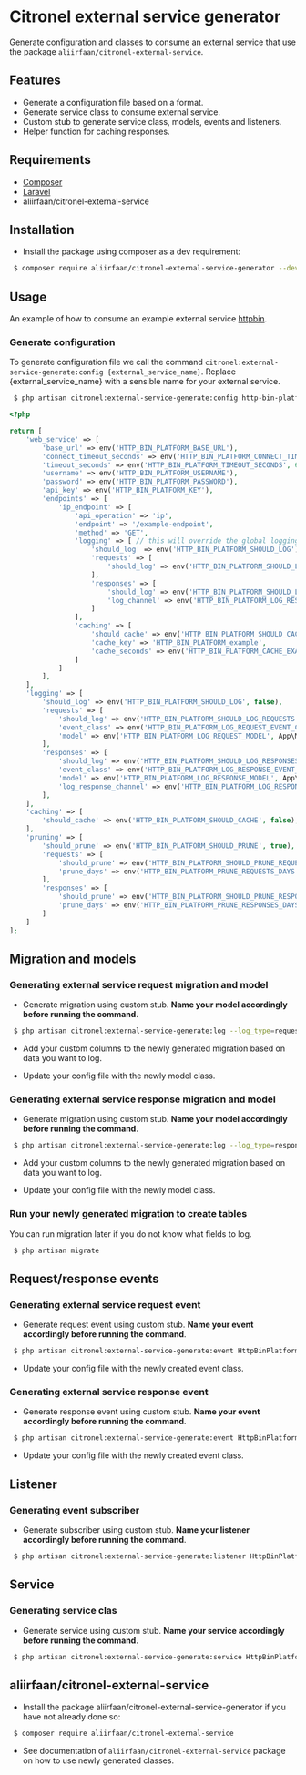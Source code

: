 # Citronel external service generator

Generate configuration and classes to consume an external service that use the package `aliirfaan/citronel-external-service`.

## Features
* Generate a configuration file based on a format.
* Generate service class to consume external service.
* Custom stub to generate service class, models, events and listeners.
* Helper function for caching responses.

## Requirements

* [Composer](https://getcomposer.org/)
* [Laravel](http://laravel.com/)
* aliirfaan/citronel-external-service

## Installation

* Install the package using composer as a dev requirement:

```bash
 $ composer require aliirfaan/citronel-external-service-generator --dev
```

## Usage
An example of how to consume an example external service [httpbin](https://httpbin.org/).

### Generate configuration

To generate configuration file we call the command `citronel:external-service-generate:config {external_service_name}`. Replace {external_service_name} with a sensible name for your external service.

```bash
 $ php artisan citronel:external-service-generate:config http-bin-platform
```



```php
<?php

return [
    'web_service' => [
        'base_url' => env('HTTP_BIN_PLATFORM_BASE_URL'),
        'connect_timeout_seconds' => env('HTTP_BIN_PLATFORM_CONNECT_TIMEOUT_SECONDS', 10),
        'timeout_seconds' => env('HTTP_BIN_PLATFORM_TIMEOUT_SECONDS', 60),
        'username' => env('HTTP_BIN_PLATFORM_USERNAME'),
        'password' => env('HTTP_BIN_PLATFORM_PASSWORD'),
        'api_key' => env('HTTP_BIN_PLATFORM_KEY'),
        'endpoints' => [
            'ip_endpoint' => [
                'api_operation' => 'ip',
                'endpoint' => '/example-endpoint',
                'method' => 'GET',
                'logging' => [ // this will override the global logging settings and can be omitted if not needed
                    'should_log' => env('HTTP_BIN_PLATFORM_SHOULD_LOG'),
                    'requests' => [
                        'should_log' => env('HTTP_BIN_PLATFORM_SHOULD_LOG_REQUESTS'),
                    ],
                    'responses' => [
                        'should_log' => env('HTTP_BIN_PLATFORM_SHOULD_LOG_RESPONSES'),
                        'log_channel' => env('HTTP_BIN_PLATFORM_LOG_RESPONSE_CHANNEL'),
                    ]
                ],
                'caching' => [
                    'should_cache' => env('HTTP_BIN_PLATFORM_SHOULD_CACHE'),
                    'cache_key' => 'HTTP_BIN_PLATFORM_example',
                    'cache_seconds' => env('HTTP_BIN_PLATFORM_CACHE_EXAMPLE_ENDPOINT_SEC', 3600),
                ]
            ]
        ],
    ],
    'logging' => [
        'should_log' => env('HTTP_BIN_PLATFORM_SHOULD_LOG', false),
        'requests' => [
            'should_log' => env('HTTP_BIN_PLATFORM_SHOULD_LOG_REQUESTS', true),
            'event_class' => env('HTTP_BIN_PLATFORM_LOG_REQUEST_EVENT_CLASS', App\Events\Test::class),
            'model' => env('HTTP_BIN_PLATFORM_LOG_REQUEST_MODEL', App\Models\Request::class),
        ],
        'responses' => [
            'should_log' => env('HTTP_BIN_PLATFORM_SHOULD_LOG_RESPONSES', true),
            'event_class' => env('HTTP_BIN_PLATFORM_LOG_RESPONSE_EVENT_CLASS', App\Events\Test::class),
            'model' => env('HTTP_BIN_PLATFORM_LOG_RESPONSE_MODEL', App\Models\Response::class),
            'log_response_channel' => env('HTTP_BIN_PLATFORM_LOG_RESPONSE_CHANNEL', 'HTTP_BIN_PLATFORM_response', null),
        ],
    ],
    'caching' => [
        'should_cache' => env('HTTP_BIN_PLATFORM_SHOULD_CACHE', false),
    ],
    'pruning' => [
        'should_prune' => env('HTTP_BIN_PLATFORM_SHOULD_PRUNE', true),
        'requests' => [
            'should_prune' => env('HTTP_BIN_PLATFORM_SHOULD_PRUNE_REQUESTS', true),
            'prune_days' => env('HTTP_BIN_PLATFORM_PRUNE_REQUESTS_DAYS', 60),
        ],
        'responses' => [
            'should_prune' => env('HTTP_BIN_PLATFORM_SHOULD_PRUNE_RESPONSES', true),
            'prune_days' => env('HTTP_BIN_PLATFORM_PRUNE_RESPONSES_DAYS', 60),
        ]
    ]
];
```

## Migration and models

### Generating external service request migration and model

* Generate migration using custom stub. **Name your model accordingly before running the command**.

```bash
 $ php artisan citronel:external-service-generate:log --log_type=request HttpBinPlatform/HttpBinPlatformReq http-bin
```
* Add your custom columns to the newly generated migration based on data you want to log.

* Update your config file with the newly model class.

### Generating external service response migration and model

* Generate migration using custom stub. **Name your model accordingly before running the command**.

```bash
 $ php artisan citronel:external-service-generate:log --log_type=response HttpBinPlatform/HttpBinPlatformResp http-bin
```
* Add your custom columns to the newly generated migration based on data you want to log.

* Update your config file with the newly model class.

### Run your newly generated migration to create tables
You can run migration later if you do not know what fields to log.
```bash
 $ php artisan migrate
```

## Request/response events

### Generating external service request event

* Generate request event using custom stub. **Name your event accordingly before running the command**.

```bash
 $ php artisan citronel:external-service-generate:event HttpBinPlatform/HttpBinPlatformRequestSent
```
* Update your config file with the newly created event class.

### Generating external service response event

* Generate response event using custom stub. **Name your event accordingly before running the command**.

```bash
 $ php artisan citronel:external-service-generate:event HttpBinPlatform/HttpBinPlatformResponseReceived
```
* Update your config file with the newly created event class.

## Listener

### Generating event subscriber

* Generate subscriber using custom stub. **Name your listener accordingly before running the command**.

```bash
 $ php artisan citronel:external-service-generate:listener HttpBinPlatform/HttpBinPlatformEventSubscriber http-bin
```
## Service

### Generating service clas

* Generate service using custom stub. **Name your service accordingly before running the command**.

```bash
 $ php artisan citronel:external-service-generate:service HttpBinPlatform/HttpBinPlatformService http-bin
```

## aliirfaan/citronel-external-service
* Install the package aliirfaan/citronel-external-service-generator if you have not already done so:

```bash
 $ composer require aliirfaan/citronel-external-service
```
* See documentation of `aliirfaan/citronel-external-service` package on how to use newly generated classes.
